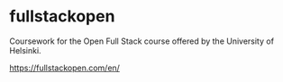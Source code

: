 # fullstackopen

Coursework for the Open Full Stack course offered by the University of Helsinki.

https://fullstackopen.com/en/